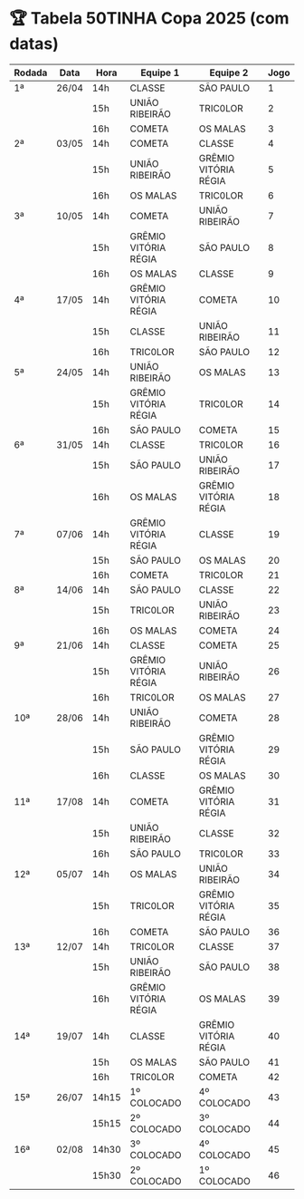 
# 🏆 Tabela 50TINHA Copa 2025 (com datas)

| Rodada | Data     | Hora   | Equipe 1             | Equipe 2              | Jogo |
|--------|----------|--------|----------------------|------------------------|------|
| 1ª     | 26/04    | 14h    | CLASSE               | SÃO PAULO              | 1    |
|        |          | 15h    | UNIÃO RIBEIRÃO       | TRIC0LOR               | 2    |
|        |          | 16h    | COMETA               | OS MALAS               | 3    |
| 2ª     | 03/05    | 14h    | COMETA               | CLASSE                 | 4    |
|        |          | 15h    | UNIÃO RIBEIRÃO       | GRÊMIO VITÓRIA RÉGIA   | 5    |
|        |          | 16h    | OS MALAS             | TRIC0LOR               | 6    |
| 3ª     | 10/05    | 14h    | COMETA               | UNIÃO RIBEIRÃO         | 7    |
|        |          | 15h    | GRÊMIO VITÓRIA RÉGIA | SÃO PAULO              | 8    |
|        |          | 16h    | OS MALAS             | CLASSE                 | 9    |
| 4ª     | 17/05    | 14h    | GRÊMIO VITÓRIA RÉGIA | COMETA                 | 10   |
|        |          | 15h    | CLASSE               | UNIÃO RIBEIRÃO         | 11   |
|        |          | 16h    | TRIC0LOR             | SÃO PAULO              | 12   |
| 5ª     | 24/05    | 14h    | UNIÃO RIBEIRÃO       | OS MALAS               | 13   |
|        |          | 15h    | GRÊMIO VITÓRIA RÉGIA | TRIC0LOR               | 14   |
|        |          | 16h    | SÃO PAULO            | COMETA                 | 15   |
| 6ª     | 31/05    | 14h    | CLASSE               | TRIC0LOR               | 16   |
|        |          | 15h    | SÃO PAULO            | UNIÃO RIBEIRÃO         | 17   |
|        |          | 16h    | OS MALAS             | GRÊMIO VITÓRIA RÉGIA   | 18   |
| 7ª     | 07/06    | 14h    | GRÊMIO VITÓRIA RÉGIA | CLASSE                 | 19   |
|        |          | 15h    | SÃO PAULO            | OS MALAS               | 20   |
|        |          | 16h    | COMETA               | TRIC0LOR               | 21   |
| 8ª     | 14/06    | 14h    | SÃO PAULO            | CLASSE                 | 22   |
|        |          | 15h    | TRIC0LOR             | UNIÃO RIBEIRÃO         | 23   |
|        |          | 16h    | OS MALAS             | COMETA                 | 24   |
| 9ª     | 21/06    | 14h    | CLASSE               | COMETA                 | 25   |
|        |          | 15h    | GRÊMIO VITÓRIA RÉGIA | UNIÃO RIBEIRÃO         | 26   |
|        |          | 16h    | TRIC0LOR             | OS MALAS               | 27   |
| 10ª    | 28/06    | 14h    | UNIÃO RIBEIRÃO       | COMETA                 | 28   |
|        |          | 15h    | SÃO PAULO            | GRÊMIO VITÓRIA RÉGIA   | 29   |
|        |          | 16h    | CLASSE               | OS MALAS               | 30   |
| 11ª    | 17/08    | 14h    | COMETA               | GRÊMIO VITÓRIA RÉGIA   | 31   |
|        |          | 15h    | UNIÃO RIBEIRÃO       | CLASSE                 | 32   |
|        |          | 16h    | SÃO PAULO            | TRIC0LOR               | 33   |
| 12ª    | 05/07    | 14h    | OS MALAS             | UNIÃO RIBEIRÃO         | 34   |
|        |          | 15h    | TRIC0LOR             | GRÊMIO VITÓRIA RÉGIA   | 35   |
|        |          | 16h    | COMETA               | SÃO PAULO              | 36   |
| 13ª    | 12/07    | 14h    | TRIC0LOR             | CLASSE                 | 37   |
|        |          | 15h    | UNIÃO RIBEIRÃO       | SÃO PAULO              | 38   |
|        |          | 16h    | GRÊMIO VITÓRIA RÉGIA | OS MALAS               | 39   |
| 14ª    | 19/07    | 14h    | CLASSE               | GRÊMIO VITÓRIA RÉGIA   | 40   |
|        |          | 15h    | OS MALAS             | SÃO PAULO              | 41   |
|        |          | 16h    | TRIC0LOR             | COMETA                 | 42   |
| 15ª    | 26/07    | 14h15  | 1º COLOCADO          | 4º COLOCADO            | 43   |
|        |          | 15h15  | 2º COLOCADO          | 3º COLOCADO            | 44   |
| 16ª    | 02/08    | 14h30  | 3º COLOCADO          | 4º COLOCADO            | 45   |
|        |          | 15h30  | 2º COLOCADO          | 1º COLOCADO            | 46   |
